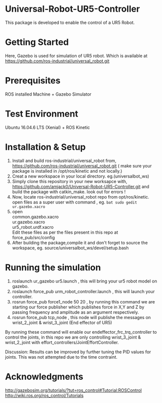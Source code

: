 # Universal-Robot-UR5-Controller
This package is developed to enable the control of a UR5 Robot.
# Getting Started
Here, Gazebo is used for simulation of UR5 robot. Which is available at https://github.com/ros-industrial/universal_robot.git
# Prerequisites
ROS installed Machine + Gazebo Simulator
# Test Environment
Ubuntu 16.04.6 LTS (Xenial) + ROS Kinetic

# Installation & Setup
1. Install and build  ros-industrial/universal_robot from, https://github.com/ros-industrial/universal_robot.git ( make sure your package is installed in /opt/ros/kinetic and not locally.)
2. Creat a new workspace in your local directory. eg.(universalbot_ws)
3. Simply clone this repository in your new worksapce with, https://github.com/amjack0/Universal-Robot-UR5-Controller.git and build the package with catkin_make. look out for errors !
4. Now, locate ros-industrial/universal_robot repo from opt/ros/kinetic. open files as a super user with command , eg. ```bat sudo gedit ur.gazebo.xacro ```
5. open\
   common.gazebo.xacro\
   ur.gazebo.xacro\
   ur5_robot.urdf.xacro\
   Edit these files as per the files present in this repo at force_pub/src/config
6. After building the package,compile it and don't forget to source the workspace, eg. source/universalbot_ws/devel/setup.bash

# Running the simulation
1. roslaunch ur_gazebo ur5.launch , this will bring your ur5 robot model on gazebo.
2. roslaunch force_pub urm_robot_controller.launch , this will launch your controller.
3. rosrun force_pub force1_node 50 20 , by running this command we are starting our force publisher which publishes force in X,Y and Z by passing frequency and amplitude as an argument respectively.
4. rosrun force_pub tcp_node , this node will publishe the messages on wrist_2_joint & wrist_3_joint (End effector of UR5)

By running these command will enable our endeffector_frc_trq_controller to control the joints, in this repo we are only controlling wrist_3_joint & wrist_2_joint with effort_controllers/JointEffortController. 

Discussion: Results can be improved by further tuning the PID values for joints. This was not attempted due to the time contraint.

# Acknowledgments
http://gazebosim.org/tutorials/?tut=ros_control#Tutorial:ROSControl \
http://wiki.ros.org/ros_control/Tutorials
